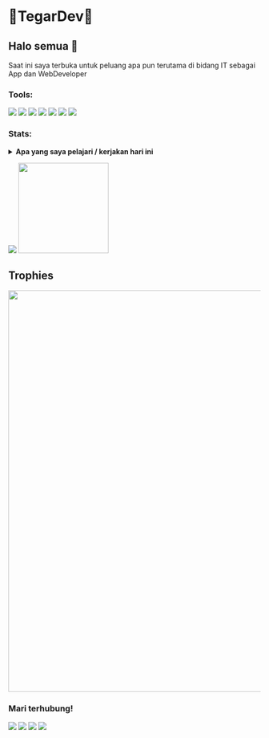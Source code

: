 # 🔰TegarDev🔰

## Halo semua 👋
Saat ini saya terbuka untuk peluang apa pun terutama di bidang IT sebagai App dan WebDeveloper

### Tools:
<p>
    <img src="https://img.shields.io/badge/HTML5-E34F26?style=for-the-badge&logo=html5&logoColor=black" />
    <img src="https://img.shields.io/badge/CSS3-1572B6?style=for-the-badge&logo=css3&logoColor=black" />
    <img src="https://img.shields.io/badge/JavaScript-F7DF1E?style=for-the-badge&logo=javascript&logoColor=black" />
    <img src="https://img.shields.io/badge/PHP-777BB4?style=for-the-badge&logo=php&logoColor=black" />
    <img src="https://img.shields.io/badge/Bootstrap-563D7C?style=for-the-badge&logo=bootstrap&logoColor=black" />
    <img src="https://img.shields.io/badge/MySQL-00000F?style=for-the-badge&logo=mysql&logoColor=white" />
    <img src="https://gpvc.arturio.dev/tegardev" />
</p>

### Stats:
<details>
 <summary><strong>Apa yang saya pelajari / kerjakan hari ini</strong></summary>
    -🔭 Saat ini saya sedang mengerjakan ...</br>
    - 🌱 Saat ini saya sedang mempelajari Pengembangan Web & Desain UI / UX </br>
    - 👯 Saya ingin berkolaborasi dalam ...</br>
    - 🤔 Saya mencari bantuan dengan ... </br>
    - 💬 Tanya saya tentang apa saja. </br>
    - 📫 Cara menghubungi saya : <a href="mailto: tegardev@gmail.com">Email Saya!</a>  </br>
    - 😄 Kata ganti: Aku / Saya </br>
    - ⚡ Fakta menyenangkan: ... </br>
</details>


<p>
    <img src="https://github-readme-stats.vercel.app/api?username=tegardev&hide=contribs,prs&show_icons=true&hide_border=true&title_color=000" />
    <img src="https://github-readme-stats.vercel.app/api/top-langs/?username=tegardev&layout=compact" height=180 />
</p>

## Trophies

<p align="center"> <img width=800 src="https://github-profile-trophy.vercel.app/?username=tegardev&row=2&column=3"/>


### Mari terhubung!
<p>
        <a href="https://fb.me/takashi.dev.3" target="blank"><img src="https://img.shields.io/badge/Takashi Dev-30302f?style=flat&logo=facebook" /></a>
        <a href="#" target="blank"><img src="https://img.shields.io/badge/Tegar_Dev-30302f?style=flat&logo=instagram" /></a>
        <a href="https://tegardev.github.io" target="blank"><img src="https://img.shields.io/badge/https://tegardev.github.io-30302f?style=flat&logo=wordpress" /></a>
        <a href="https://wa.me/6282125068665" target="blank"><img src="https://img.shields.io/badge/082125068665-30302f?style=flat&logo=whatsapp" /></a>
</p>















